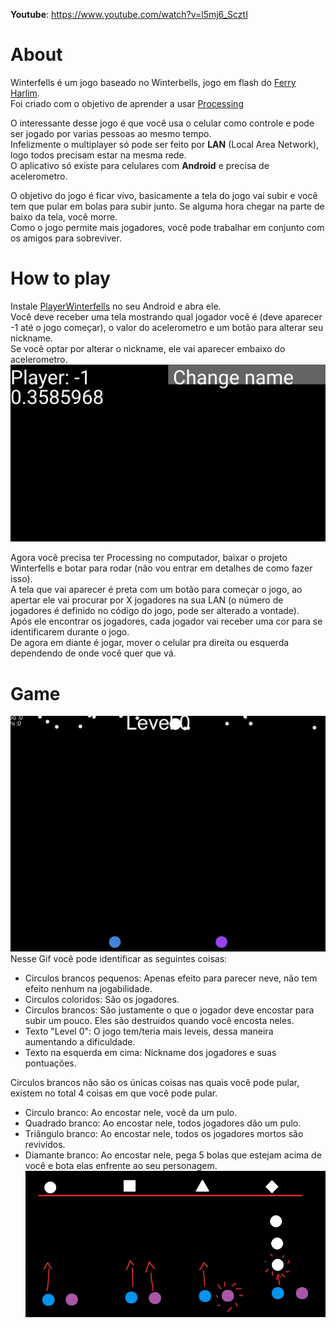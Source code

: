**Youtube**: https://www.youtube.com/watch?v=l5mj6_ScztI

# About
Winterfells é um jogo baseado no Winterbells, jogo em flash do [Ferry Harlim](http://www.ferryhalim.com/).  
Foi criado com o objetivo de aprender a usar [Processing](https://processing.org/)  

O interessante desse jogo é que você usa o celular como controle e pode ser jogado por varias pessoas ao mesmo tempo.  
Infelizmente o multiplayer só pode ser feito por **LAN** (Local Area Network), logo todos precisam estar na mesma rede.  
O aplicativo só existe para celulares com **Android** e precisa de acelerometro.  

O objetivo do jogo é ficar vivo, basicamente a tela do jogo vai subir e você tem que pular em bolas para subir junto. Se alguma hora chegar na parte de baixo da tela, você morre.  
Como o jogo permite mais jogadores, você pode trabalhar em conjunto com os amigos para sobreviver.  

# How to play
Instale [PlayerWinterfells](https://github.com/thiagola92/PUC-DSG1412/tree/master/Exercicios/PlayerWinterfells) no seu Android e abra ele.  
Você deve receber uma tela mostrando qual jogador você é (deve aparecer -1 até o jogo começar), o valor do acelerometro e um botão para alterar seu nickname.  
Se você optar por alterar o nickname, ele vai aparecer embaixo do acelerometro.  
![Tela do jogador](images/playerWinterfells.png)

Agora você precisa ter Processing no computador, baixar o projeto Winterfells e botar para rodar (não vou entrar em detalhes de como fazer isso).  
A tela que vai aparecer é preta com um botão para começar o jogo, ao apertar ele vai procurar por X jogadores na sua LAN (o número de jogadores é definido no código do jogo, pode ser alterado a vontade).  
Após ele encontrar os jogadores, cada jogador vai receber uma cor para se identificarem durante o jogo.  
De agora em diante é jogar, mover o celular pra direita ou esquerda dependendo de onde você quer que vá.  

# Game
![In Game Gif](images/inGame.gif)  
Nesse Gif você pode identificar as seguintes coisas:  
* Circulos brancos pequenos: Apenas efeito para parecer neve, não tem efeito nenhum na jogabilidade.  
* Circulos coloridos: São os jogadores.
* Circulos brancos: São justamente o que o jogador deve encostar para subir um pouco. Eles são destruidos quando você encosta neles.  
* Texto "Level 0": O jogo tem/teria mais leveis, dessa maneira aumentando a dificuldade.   
* Texto na esquerda em cima: Nickname dos jogadores e suas pontuações.  

Circulos brancos não são os únicas coisas nas quais você pode pular, existem no total 4 coisas em que você pode pular.   
* Circulo branco: Ao encostar nele, você da um pulo.  
* Quadrado branco: Ao encostar nele, todos jogadores dão um pulo.  
* Triângulo branco: Ao encostar nele, todos os jogadores mortos são revividos.  
* Diamante branco: Ao encostar nele, pega 5 bolas que estejam acima de você e bota elas enfrente ao seu personagem.  
![Alvos](images/alvos.png)
